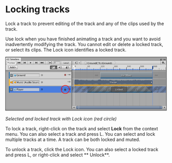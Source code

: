 # Locking tracks

Lock a track to prevent editing of the track and any of the clips used by the track.

Use lock when you have finished animating a track and you want to avoid inadvertently modifying the track. You cannot
edit or delete a locked track, or select its clips. The Lock icon identifies a locked track.

![Selected and locked track with Lock icon (red circle)](images/timeline_track_locked.png)

_Selected and locked track with Lock icon (red circle)_

To lock a track, right-click on the track and select **Lock** from the context menu. You can also select a track and
press L. You can select and lock multiple tracks at a time. A track can be both locked and muted.

To unlock a track, click the Lock icon. You can also select a locked track and press L, or right-click and select **
Unlock**.

